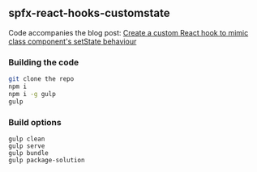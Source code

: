 ## spfx-react-hooks-customstate

Code accompanies the blog post: [Create a custom React hook to mimic class component's setState behaviour](https://www.vrdmn.com/2020/05/working-with-spfx-and-react-hooks.html)

### Building the code

```bash
git clone the repo
npm i
npm i -g gulp
gulp
```

### Build options
```
gulp clean
gulp serve
gulp bundle
gulp package-solution
```
